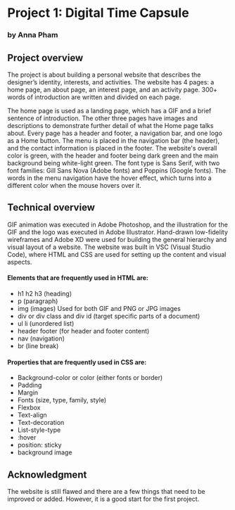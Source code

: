 # Project 1: Digital Time Capsule
### by Anna Pham
## Project overview
The project is about building a personal website that describes the designer’s identity, interests, and activities. The website has 4 pages: a home page, an about page, an interest page, and an activity page. 300+ words of introduction are written and divided on each page. 

The home page is used as a landing page, which has a GIF and a brief sentence of introduction. The other three pages have images and descriptions to demonstrate further detail of what the Home page talks about. Every page has a header and footer, a navigation bar, and one logo as a Home button. The menu is placed in the navigation bar (the header), and the contact information is placed in the footer. The website's overall color is green, with the header and footer being dark green and the main background being white-light green. The font type is Sans Serif, with two font families: Gill Sans Nova (Adobe fonts) and Poppins (Google fonts). The words in the menu navigation have the hover effect, which turns into a different color when the mouse hovers over it. 
## Technical overview
GIF animation was executed in Adobe Photoshop, and the illustration for the GIF and the logo was executed in Adobe Illustrator. Hand-drawn low-fidelity wireframes and Adobe XD were used for building the general hierarchy and visual layout of a website. The website was built in VSC (Visual Studio Code), where HTML and CSS are used for setting up the content and visual aspects. 

#### Elements that are frequently used in HTML are:
<ul>
<li>h1 h2 h3 (heading)</li>
<li>p (paragraph)</li>
<li>img (images) Used for both GIF and PNG or JPG images</li>
<li>div or div class and div id (target specific parts of a document)</li>
<li>ul li (unordered list)</li>
<li>header footer (for header and footer content)</li>
<li>nav (navigation)</li>
<li>br (line break)</li>
</ul>

#### Properties that are frequently used in CSS are:
<ul>
<li>Background-color or color (either fonts or border)</li>
<li>Padding</li>
<li>Margin</li>
<li>Fonts (size, type, family, style)</li>
<li>Flexbox</li>
<li>Text-align</li>
<li>Text-decoration</li>
<li>List-style-type</li>
<li>:hover</li>
<li>position: sticky</li>
<li>background image</li>
</ul>

## Acknowledgment
The website is still flawed and there are a few things that need to be improved or added. However, it is a good start for the first project.  